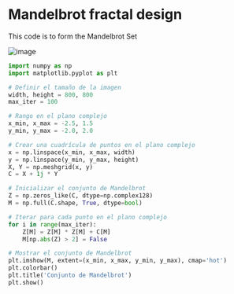 # Mandelbrot fractal design
This code is to form the Mandelbrot Set

![image](https://upload.wikimedia.org/wikipedia/commons/b/b8/Self-Similarity-Zoom.gif)
```python
import numpy as np
import matplotlib.pyplot as plt

# Definir el tamaño de la imagen
width, height = 800, 800
max_iter = 100

# Rango en el plano complejo
x_min, x_max = -2.5, 1.5
y_min, y_max = -2.0, 2.0

# Crear una cuadrícula de puntos en el plano complejo
x = np.linspace(x_min, x_max, width)
y = np.linspace(y_min, y_max, height)
X, Y = np.meshgrid(x, y)
C = X + 1j * Y

# Inicializar el conjunto de Mandelbrot
Z = np.zeros_like(C, dtype=np.complex128)
M = np.full(C.shape, True, dtype=bool)

# Iterar para cada punto en el plano complejo
for i in range(max_iter):
    Z[M] = Z[M] * Z[M] + C[M]
    M[np.abs(Z) > 2] = False

# Mostrar el conjunto de Mandelbrot
plt.imshow(M, extent=(x_min, x_max, y_min, y_max), cmap='hot')
plt.colorbar()
plt.title('Conjunto de Mandelbrot')
plt.show()
```

